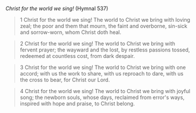 _Christ for the world we sing!_ (Hymnal 537)

> 1
Christ for the world we sing!
The world to Christ we bring
with loving zeal;
the poor and them that mourn,
the faint and overborne,
sin-sick and sorrow-worn,
whom Christ doth heal.

> 2
Christ for the world we sing!
The world to Christ we bring
with fervent prayer;
the wayward and the lost,
by restless passions tossed,
redeemed at countless cost,
from dark despair.

> 3
Christ for the world we sing!
The world to Christ we bring
with one accord;
with us the work to share,
with us reproach to dare,
with us the cross to bear,
for Christ our Lord.

> 4
Christ for the world we sing!
The world to Christ we bring
with joyful song;
the newborn souls, whose days,
reclaimed from error's ways,
inspired with hope and praise,
to Christ belong.
